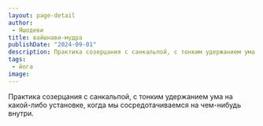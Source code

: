 ```yaml
---
layout: page-detail
author:
 - Яшодеви
title: вайшнави-мудра
publishDate: "2024-09-01"
description: Практика созерцания с санкальпой, с тонким удержанием ума на какой-либо установке, когда мы сосредотачиваемся на чем-нибудь внутри.
tags:
 - йога
image: 
---
```


Практика созерцания с санкальпой, с тонким удержанием ума на какой-либо установке, когда мы сосредотачиваемся на чем-нибудь внутри.

